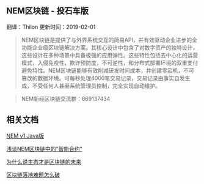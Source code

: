 ## NEM区块链 - 投石车版

翻译：Thilon 更新时间：2019-02-01

> NEM区块链是提供了与外界系统交互的简易API，并有效驱动企业进步的全功能企业级区块链解决方案。其核心设计中包含了对数字资产的独特设计，这些设计在多种场景中具备极强的应用弹性。这些特性包括去中心化的运营模式，入侵免疫性，欺诈预防度，不可逆性，和分布式部署环境的双重支付避免特性。NEM区块链能够有效削减研发时间成本，并创建零宕机，不可篡改的数据环境。可每秒处理4000笔交易记录，交易记录由事实自发生成，不受任何人甚至系统管理员控制，完全实现自动维护。

> NEM新经区块链交流群：669137434

<h2>相关文档</h2>

[NEM v1 Java版](https://thilon.github.io/nem-docs/#/)

[浅谈NEM区块链中的"智能合约"](https://first.vip/shareNews?id=724&uid=5048)

[为什么说生态才是区块链的未来](https://first.vip/shareNews?id=794&uid=5048)

[区块链落地难题怎么破](https://first.vip/shareNews?id=854&uid=5048)
